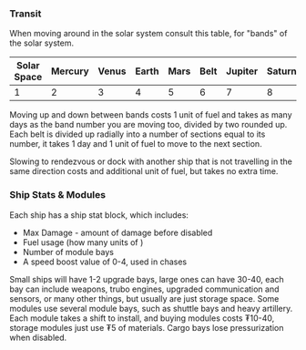 ### Transit
When moving around in the solar system consult this table, for "bands" of the solar system.

| Solar Space | Mercury | Venus | Earth | Mars | Belt | Jupiter | Saturn | Uranus | Neptune | Kuiper Belt | Deep Space |
| ----------- | ------- | ----- | ----- | ---- | ---- | ------- | ------ | ------ | ------- | ----------- | ---------- |
| 1           | 2       | 3     | 4     | 5    | 6    | 7       | 8      | 9      | 10      | 11          | 12         |

Moving up and down between bands costs 1 unit of fuel and takes as many days as the band number you are moving too, divided by two rounded up. Each belt is divided up radially into a number of sections equal to its number, it takes 1 day and 1 unit of fuel to move to the next section.

Slowing to rendezvous or dock with another ship that is not travelling in the same direction costs and additional unit of fuel, but takes no extra time.
### Ship Stats & Modules
Each ship has a ship stat block, which includes:
- Max Damage - amount of damage before disabled
- Fuel usage (how many units of )
- Number of module bays
- A speed boost value of 0-4, used in chases

Small ships will have 1-2 upgrade bays, large ones can have 30-40, each bay can include weapons, trubo engines, upgraded communication and sensors, or many other things, but usually are just storage space. Some modules use several module bays, such as shuttle bays and heavy artillery. Each module takes a shift to install, and buying modules costs ₮10-40, storage modules just use ₮5 of materials. Cargo bays lose pressurization when disabled.